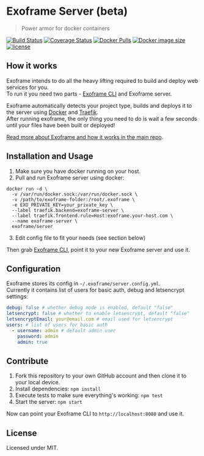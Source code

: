 # Exoframe Server (beta)

> Power armor for docker containers

[![Build Status](https://travis-ci.org/exoframejs/exoframe-server.svg?branch=master)](https://travis-ci.org/exoframejs/exoframe-server)
[![Coverage Status](https://coveralls.io/repos/github/exoframejs/exoframe-server/badge.svg?branch=master)](https://coveralls.io/github/exoframejs/exoframe-server?branch=master)
[![Docker Pulls](https://img.shields.io/docker/pulls/exoframe/server.svg?maxAge=2592000)](https://hub.docker.com/r/exoframe/server/)
[![Docker image size](https://images.microbadger.com/badges/image/exoframe/server.svg)](https://microbadger.com/images/exoframe/server)
[![license](https://img.shields.io/github/license/mashape/apistatus.svg?maxAge=2592000)](https://opensource.org/licenses/MIT)

## How it works

Exoframe intends to do all the heavy lifting required to build and deploy web services for you.  
To run it you need two parts - [Exoframe CLI](https://github.com/exoframejs/exoframe) and Exoframe server.

Exoframe automatically detects your project type, builds and deploys it to the server using [Docker](https://www.docker.com/) and [Traefik](https://github.com/containous/traefik).  
After running exoframe, the only thing you need to do is wait a few seconds until your files have been built or deployed!

[Read more about Exoframe and how it works in the main repo](https://github.com/exoframejs/exoframe).

## Installation and Usage

1. Make sure you have docker running on your host.
2. Pull and run Exoframe server using docker:

```
docker run -d \
  -v /var/run/docker.sock:/var/run/docker.sock \
  -v /path/to/exoframe-folder:/root/.exoframe \
  -e EXO_PRIVATE_KEY=your_private_key \
  --label traefik.backend=exoframe-server \
  --label traefik.frontend.rule=Host:exoframe.your-host.com \
  --name exoframe-server \
  exoframe/server
```

3. Edit config file to fit your needs (see section below)

Then grab [Exoframe CLI](https://github.com/exoframejs/exoframe), point it to your new Exoframe server and use it.

## Configuration

Exoframe stores its config in `~/.exoframe/server.config.yml`.  
Currently it contains list of users for basic auth, debug and letsencrypt settings:

```yaml
debug: false # whether debug mode is enabled, default "false"
letsencrypt: false # whether to enable letsencrypt, default "false"
letsencryptEmail: your@email.com # email used for letsencrypt
users: # list of users for basic auth
  - username: admin # default admin user
    password: admin
    admin: true
```

## Contribute

1. Fork this repository to your own GitHub account and then clone it to your local device.
2. Install dependencies: `npm install`
3. Execute tests to make sure everything's working: `npm test`
4. Start the server: `npm start`

Now can point your Exoframe CLI to `http://localhost:8080` and use it.

## License

Licensed under MIT.
